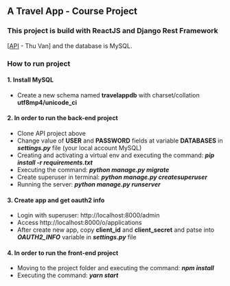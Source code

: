 ## **A Travel App - Course Project**

### This project is build with ReactJS and Django Rest Framework
[[API](https://github.com/thuvan2512/travelapp-django) - Thu Van] and the database is MySQL.

### **How to run project**
#### 1. Install MySQL
  - Create a new schema named **travelappdb** with charset/collation **utf8mp4/unicode_ci**
#### 2. In order to run the back-end project
- Clone API project above
- Change value of **USER** and **PASSWORD** fields at variable **DATABASES** in ***settings.py*** file (your local account MySQL)
- Creating and activating a virtual env and executing the command: ***pip install -r requirements.txt***
- Executing the command: ***python manage.py migrate***
- Create superuser in terminal: ***python manage.py createsuperuser***
- Running the server: ***python manage.py runserver***
  
#### 3. Create app and get oauth2 info
- Login with superuser: http://localhost:8000/admin
- Access http://localhost:8000/o/applications
- After create new app, copy **client_id** and **client_secret** and patse into ***OAUTH2_INFO*** variable in ***settings.py*** file

#### 4. In order to run the front-end project
- Moving to the project folder and executing the command: ***npm install***
- Executing the command: ***yarn start***


